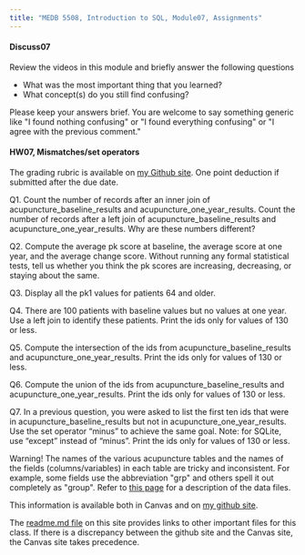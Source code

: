 ```yaml
---
title: "MEDB 5508, Introduction to SQL, Module07, Assignments"
---
```


#### Discuss07

Review the videos in this module and briefly answer the following questions

+ What was the most important thing that you learned?
+ What concept(s) do you still find confusing?

Please keep your answers brief. You are welcome to say something generic like "I found nothing confusing" or "I found everything confusing" or "I agree with the previous comment."

#### HW07, Mismatches/set operators

The grading rubric is available on [my Github site][gra1]. One point deduction if submitted after the due date.

Q1. Count the number of records after an inner join of acupuncture_baseline_results and acupuncture_one_year_results. Count the number of records after a left join of acupuncture_baseline_results and acupuncture_one_year_results. Why are these numbers different?

Q2. Compute the average pk score at baseline, the average score at one year, and the average change score. Without running any formal statistical tests, tell us whether you think the pk scores are increasing, decreasing, or staying about the same.

Q3. Display all the pk1 values for patients 64 and older.

Q4. There are 100 patients with baseline values but no values at one year. Use a left join to identify these patients. Print the ids only for values of 130 or less.

Q5. Compute the intersection of the ids from acupuncture_baseline_results and acupuncture_one_year_results. Print the ids only for values of 130 or less.

Q6. Compute the union of the ids from acupuncture_baseline_results and acupuncture_one_year_results. Print the ids only for values of 130 or less.

Q7. In a previous question, you were asked to list the first ten ids that were in acupuncture_baseline_results but not in acupuncture_one_year_results. Use the set operator “minus” to achieve the same goal. Note: for SQLite, use “except” instead of “minus”. Print the ids only for values of 130 or less.

Warning! The names of the various acupuncture tables and the names of the fields (columns/variables) in each table are tricky and inconsistent. For example, some fields use the abbreviation "grp" and others spell it out completely as "group". Refer to [this page][git1] for a description of the data files. 

<!---my git--->
This information is available both in Canvas and on [my github site][thisf].

The [readme.md file][mygit] on this site provides links to other important files for this class. If there is a discrepancy between the github site and the Canvas site, the Canvas site takes precedence.

[thisf]: https://github.com/pmean/introduction-to-sql/blob/master/modules/5508-07-assignments.md
[mygit]: https://github.com/pmean/introduction-to-sql/blob/master/README.md
<!---my git--->

[git1]: https://github.com/pmean/introduction-to-sql/blob/master/data/acupuncture-data-dictionary.md

[gra1]: https://github.com/pmean/classes/blob/master/software-engineering/src/grading-rubric.md
